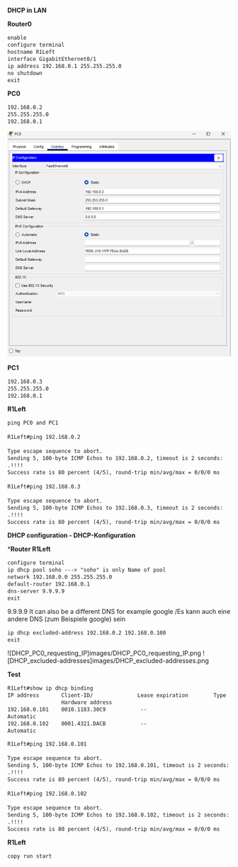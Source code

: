 **DHCP in LAN**

**Router0**
```
enable
configure terminal
hostname R1Left
interface GigabitEthernet0/1
ip address 192.168.0.1 255.255.255.0
no shutdown
exit
```

**PC0**
```
192.168.0.2
255.255.255.0
192.168.0.1
```
![DHCP_PC0_static_IP](images/DHCP_PC0_static_IP.png)

**PC1**
```
192.168.0.3
255.255.255.0
192.168.0.1
```        

**R1Left**
```
ping PC0 and PC1

R1Left#ping 192.168.0.2

Type escape sequence to abort.
Sending 5, 100-byte ICMP Echos to 192.168.0.2, timeout is 2 seconds:
.!!!!
Success rate is 80 percent (4/5), round-trip min/avg/max = 0/0/0 ms

R1Left#ping 192.168.0.3

Type escape sequence to abort.
Sending 5, 100-byte ICMP Echos to 192.168.0.3, timeout is 2 seconds:
.!!!!
Success rate is 80 percent (4/5), round-trip min/avg/max = 0/0/0 ms
```

**DHCP configuration - DHCP-Konfiguration**

***Router R1Left**
```
configure terminal
ip dhcp pool soho ---> "soho" is only Name of pool
network 192.168.0.0 255.255.255.0
default-router 192.168.0.1
dns-server 9.9.9.9
exit
```
9.9.9.9 It can also be a different DNS for example google
/Es kann auch eine andere DNS (zum Beispiele google) sein
```
ip dhcp excluded-address 192.168.0.2 192.168.0.100
exit
```
![DHCP_PC0_requesting_IP]images/DHCP_PC0_requesting_IP.png
![DHCP_excluded-addresses]images/DHCP_excluded-addresses.png


**Test**
```
R1Left#show ip dhcp binding 
IP address       Client-ID/              Lease expiration        Type
                 Hardware address
192.168.0.101    0010.1183.30C9           --                     Automatic
192.168.0.102    0001.4321.DACB           --                     Automatic
```
```
R1Left#ping 192.168.0.101

Type escape sequence to abort.
Sending 5, 100-byte ICMP Echos to 192.168.0.101, timeout is 2 seconds:
.!!!!
Success rate is 80 percent (4/5), round-trip min/avg/max = 0/0/0 ms

R1Left#ping 192.168.0.102

Type escape sequence to abort.
Sending 5, 100-byte ICMP Echos to 192.168.0.102, timeout is 2 seconds:
.!!!!
Success rate is 80 percent (4/5), round-trip min/avg/max = 0/0/0 ms
```

**R1Left**
```
copy run start
```


















